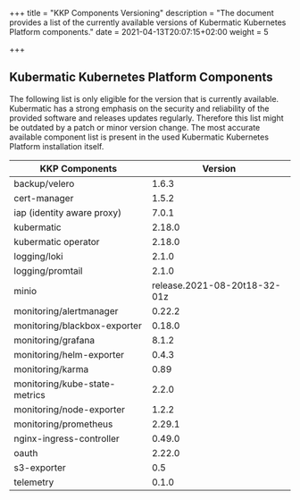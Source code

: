 +++
title = "KKP Components Versioning"
description = "The document provides a list of the currently available versions of Kubermatic Kubernetes Platform components."
date = 2021-04-13T20:07:15+02:00
weight = 5

+++



## Kubermatic Kubernetes Platform Components

The following list is only eligible for the version that is currently available. Kubermatic has a strong emphasis on the security and reliability of the provided software and releases updates regularly. Therefore this list might be outdated by a patch or minor version change. The most accurate available component list is present in the used Kubermatic Kubernetes Platform installation itself.

| KKP Components                | Version                      |
| ----------------------------- | ---------------------------- |
| backup/velero                 | 1.6.3                        |
| cert-manager                  | 1.5.2                        |
| iap (identity aware proxy)    | 7.0.1                        |
| kubermatic                    | 2.18.0                       |
| kubermatic operator           | 2.18.0                       |
| logging/loki                  | 2.1.0                        |
| logging/promtail              | 2.1.0                        |
| minio                         | release.2021-08-20t18-32-01z |
| monitoring/alertmanager       | 0.22.2                       |
| monitoring/blackbox-exporter  | 0.18.0                       |
| monitoring/grafana            | 8.1.2                        |
| monitoring/helm-exporter      | 0.4.3                        |
| monitoring/karma              | 0.89                         |
| monitoring/kube-state-metrics | 2.2.0                        |
| monitoring/node-exporter      | 1.2.2                        |
| monitoring/prometheus         | 2.29.1                       |
| nginx-ingress-controller      | 0.49.0                       |
| oauth                         | 2.22.0                       |
| s3-exporter                   | 0.5                          |
| telemetry                     | 0.1.0                        |
